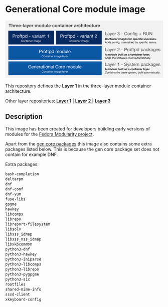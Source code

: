 # Generational Core module image

![three-layer-arch](/doc/three-layer-arch.png)

This repository defines the **Layer 1** in the three-layer module container architecture.

Other layer repositories:
[**Layer 1**](https://github.com/asamalik/fake-gen-core-module-image) | 
[**Layer 2**](https://github.com/asamalik/fake-proftpd-module-image) | 
[**Layer 3**](https://github.com/container-images/proftpd)

## Description

This image has been created for developers building early versions of modules for the [Fedora Modularity project](https://fedoraproject.org/wiki/Modularity).

Apart from the [gen core packages](https://github.com/sgallagher/whatpkgs/blob/master/sampledata/fedora/25/runtime-source-packages-short.txt) this image also contains some extra packages listed below. This is because the gen core package set does not contain for example DNF.

Extra packages:

```
bash-completion
deltarpm
dnf
dnf-conf
dnf-yum
fuse-libs
gpgme
hawkey
libcomps
librepo
libreport-filesystem
libsolv
libsss_idmap
libsss_nss_idmap
libxkbcommon
python3-dnf
python3-hawkey
python3-iniparse
python3-libcomps
python3-librepo
python3-pygpgme
python3-six
rootfiles
shared-mime-info
sssd-client
xkeyboard-config
```
